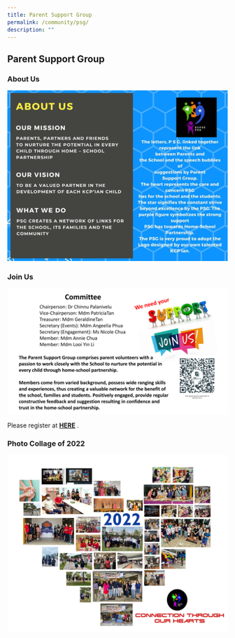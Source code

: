 ```yaml
---
title: Parent Support Group
permalink: /community/psg/
description: ""
---
```

## Parent Support Group



### About Us

![](/images/Our%20People/PSG%202.jpg)


### Join Us

![](/images/Our%20People/PSG%203.png)

Please register at&nbsp;**[HERE](https://go.gov.sg/kcpss-psgmember-registration-form)**&nbsp;.

### Photo Collage of 2022
![](/images%2FOur%20People/psgpg2.png)
